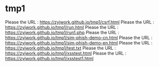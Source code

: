 # tmp1

Please the URL : https://zyjwork.github.io/tmp1/csrf.html
Please the URL : https://zyjwork.github.io/tmp1/run.html
Please the URL : https://zyjwork.github.io/tmp1/run1.php
Please the URL : https://zyjwork.github.io/tmp1/sim-phish-demo-cn.html
Please the URL : https://zyjwork.github.io/tmp1/sim-phish-demo-en.html
Please the URL : https://zyjwork.github.io/tmp1/test.txt
Please the URL : https://zyjwork.github.io/tmp1/xsstest.html
Please the URL : https://zyjwork.github.io/tmp1/xsstest1.html


